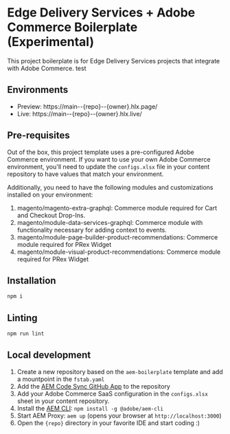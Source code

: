 # Edge Delivery Services + Adobe Commerce Boilerplate (Experimental)

This project boilerplate is for Edge Delivery Services projects that integrate with Adobe Commerce.
test
## Environments

- Preview: https://main--{repo}--{owner}.hlx.page/
- Live: https://main--{repo}--{owner}.hlx.live/

## Pre-requisites

Out of the box, this project template uses a pre-configured Adobe Commerce environment. If you want to use your own Adobe Commerce environment, you'll need to update the `configs.xlsx` file in your content repository to have values that match your environment.

Additionally, you need to have the following modules and customizations installed on your environment:

1. magento/magento-extra-graphql: Commerce module required for Cart and Checkout Drop-Ins.
1. magento/module-data-services-graphql: Commerce module with functionality necessary for adding context to events.
1. magento/module-page-builder-product-recommendations: Commerce module required for PRex Widget
1. magento/module-visual-product-recommendations: Commerce module required for PRex Widget
<!-- 1. TODO: Add further prereqs.  -->

## Installation 

```sh
npm i
```

## Linting

```sh
npm run lint
```

## Local development

1. Create a new repository based on the `aem-boilerplate` template and add a mountpoint in the `fstab.yaml`
1. Add the [AEM Code Sync GitHub App](https://github.com/apps/aem-code-sync) to the repository
1. Add your Adobe Commerce SaaS configuration in the `configs.xlsx` sheet in your content repository.
1. Install the [AEM CLI](https://github.com/adobe/aem-cli): `npm install -g @adobe/aem-cli`
1. Start AEM Proxy: `aem up` (opens your browser at `http://localhost:3000`)
1. Open the `{repo}` directory in your favorite IDE and start coding :)
